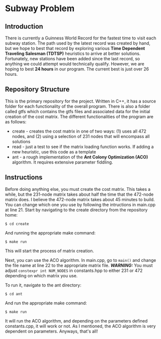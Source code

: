 # Subway Problem

## Introduction

There is currently a Guinness World Record for the fastest time to visit each subway station. The path used by the latest record was created by hand, but we hope to best that record by exploring various **Time Dependent Traveling Salesman (TDTSP)** heuristics to arrive at better solutions. Fortunately, new stations have been added since the last record, so anything we could attempt would technically qualify. However, we are hoping to best **24 hours** in our program. The current best is just over 26 hours.

## Repository Structure

This is the primary repository for the project. Written in C++, it has a source folder for each functionality of the overall program. There is also a folder called gtfs which contains the gtfs files and associated data for the initial creation of the cost matrix. The different functionalities of the program are as follows:

 * create - creates the cost matrix in one of two ways: (1) uses all 472 nodes, and (2) using a selection of 231 nodes that will encompass all solutions
 * read - just a test to see if the matrix loading function works. If adding a new heuristic, use this code as a template
 * ant - a rough implementation of the **Ant Colony Optimization (ACO)** algorithm. It requires extensive parameter fiddling.

## Instructions

Before doing anything else, you must create the cost matrix. This takes a while, but the 231-node matrix takes about half the time that the 472-node matrix does. I believe the 472-node matrix takes about 45 minutes to build. You can change which one you use by following the intructions in main.cpp at line 21. Start by navigating to the create directory from the repository home:

`$ cd create`

And running the appropriate make command:

`$ make run`

This will start the process of matrix creation.

Next, you can use the ACO algorithm. In main.cpp, go to `main()` and change the file name at line 22 to the appropriate matrix file. _**WARNING:**_ You must adjust `constexpr int NUM_NODES` in constants.hpp to either 231 or 472 depending on which matrix you use.

To run it, navigate to the ant directory:

`$ cd ant`

And run the appropriate make command:

`$ make run`

It will run the ACO algorithm, and depending on the parameters defined constants.cpp, it will work or not. As I mentioned, the ACO algorithm is very dependent on parameters. Anyways, that's all!